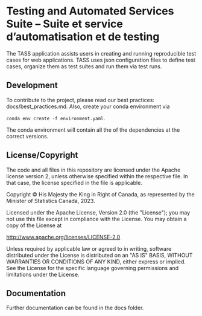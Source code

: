 # Testing and Automated Services Suite – Suite et service d’automatisation et de testing

The TASS application assists users in creating and running reproducible
test cases for web applications. TASS uses json configuration files to
define test cases, organize them as test suites and run them via test
runs.

## Development

To contribute to the project, please read our best practices:
docs/best_practices.md. Also, create your conda environment via 

```conda env create -f environment.yaml```.

The conda environment will contain all the of the dependencies at the
correct versions.

## License/Copyright

The code and all files in this repository are licensed under the Apache
license version 2, unless otherwise specified within the respective file.
In that case, the license specified in the file is applicable.

Copyright © His Majesty the King in Right of Canada, as represented
by the Minister of Statistics Canada, 2023.

Licensed under the Apache License, Version 2.0 (the "License");
you may not use this file except in compliance with the License.
You may obtain a copy of the License at

  http://www.apache.org/licenses/LICENSE-2.0

Unless required by applicable law or agreed to in writing, software
distributed under the License is distributed on an "AS IS" BASIS,
WITHOUT WARRANTIES OR CONDITIONS OF ANY KIND, either express or implied.
See the License for the specific language governing permissions and
limitations under the License.

## Documentation

Further documentation can be found in the docs folder.
